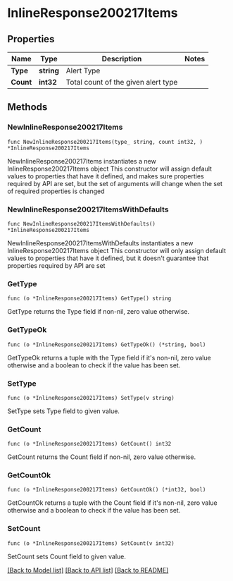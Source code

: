 # InlineResponse200217Items

## Properties

Name | Type | Description | Notes
------------ | ------------- | ------------- | -------------
**Type** | **string** | Alert Type | 
**Count** | **int32** | Total count of the given alert type | 

## Methods

### NewInlineResponse200217Items

`func NewInlineResponse200217Items(type_ string, count int32, ) *InlineResponse200217Items`

NewInlineResponse200217Items instantiates a new InlineResponse200217Items object
This constructor will assign default values to properties that have it defined,
and makes sure properties required by API are set, but the set of arguments
will change when the set of required properties is changed

### NewInlineResponse200217ItemsWithDefaults

`func NewInlineResponse200217ItemsWithDefaults() *InlineResponse200217Items`

NewInlineResponse200217ItemsWithDefaults instantiates a new InlineResponse200217Items object
This constructor will only assign default values to properties that have it defined,
but it doesn't guarantee that properties required by API are set

### GetType

`func (o *InlineResponse200217Items) GetType() string`

GetType returns the Type field if non-nil, zero value otherwise.

### GetTypeOk

`func (o *InlineResponse200217Items) GetTypeOk() (*string, bool)`

GetTypeOk returns a tuple with the Type field if it's non-nil, zero value otherwise
and a boolean to check if the value has been set.

### SetType

`func (o *InlineResponse200217Items) SetType(v string)`

SetType sets Type field to given value.


### GetCount

`func (o *InlineResponse200217Items) GetCount() int32`

GetCount returns the Count field if non-nil, zero value otherwise.

### GetCountOk

`func (o *InlineResponse200217Items) GetCountOk() (*int32, bool)`

GetCountOk returns a tuple with the Count field if it's non-nil, zero value otherwise
and a boolean to check if the value has been set.

### SetCount

`func (o *InlineResponse200217Items) SetCount(v int32)`

SetCount sets Count field to given value.



[[Back to Model list]](../README.md#documentation-for-models) [[Back to API list]](../README.md#documentation-for-api-endpoints) [[Back to README]](../README.md)


